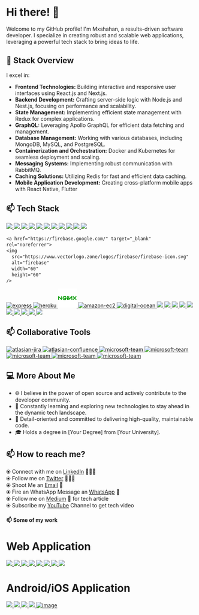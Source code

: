# Hi there! 👋

Welcome to my GitHub profile! I'm Mxshahan, a results-driven software developer. I specialize in creating robust and scalable web applications, leveraging a powerful tech stack to bring ideas to life.

## 🚀 Stack Overview

I excel in:

- **Frontend Technologies:** Building interactive and responsive user interfaces using React.js and Next.js.
- **Backend Development:** Crafting server-side logic with Node.js and Nest.js, focusing on performance and scalability.
- **State Management:** Implementing efficient state management with Redux for complex applications.
- **GraphQL:** Leveraging Apollo GraphQL for efficient data fetching and management.
- **Database Management:** Working with various databases, including MongoDB, MySQL, and PostgreSQL.
- **Containerization and Orchestration:** Docker and Kubernetes for seamless deployment and scaling.
- **Messaging Systems:** Implementing robust communication with RabbitMQ.
- **Caching Solutions:** Utilizing Redis for fast and efficient data caching.
- **Mobile Application Development:** Creating cross-platform mobile apps with React Native, Flutter

## 📫 Tech Stack

<p float="left">
  <a href="https://nodejs.org/en/" target="_blank" >
    <img src="https://cdn.iconscout.com/icon/free/png-512/node-js-3-1174937.png"  height="50" />
  </a>
  <a href="https://reactjs.org" target="_blank" >
    <img src="https://reactjs.org/icons/icon-256x256.png?v=f4d46f030265b4c48a05c999b8d93791"  height="50" />
  </a>
  <a href="https://redux.js.org/" target="_blank" >
    <img src="https://pagepro.co/blog/wp-content/uploads/2019/12/redux.png"  height="50" />
  </a>
  <a href="https://www.apollographql.com/" target="_blank" >
    <img src="https://cdn.worldvectorlogo.com/logos/apollo-graphql-1.svg"  height="50" />
  </a>
  
  <a href="https://graphql.org/" target="_blank" >
    <img src="https://graphql.org/img/logo.svg"  height="50" />
  </a>

  <a href="https://www.w3.org/wiki/The_web_standards_model_-_HTML_CSS_and_JavaScript" target="_blank" >
    <img src="https://raw.githubusercontent.com/itsksaurabh/itsksaurabh/master/assets/html-css-js.png"  height="50" />
  </a>
  <a href="https://www.typescriptlang.org/" target="_blank" >
    <img src="https://upload.wikimedia.org/wikipedia/commons/thumb/4/4c/Typescript_logo_2020.svg/512px-Typescript_logo_2020.svg.png?20221110153201"  height="50" />
  </a>

  <a href="https://tailwindcss.com/" target="_blank" >
    <img src="https://upload.wikimedia.org/wikipedia/commons/thumb/9/95/Tailwind_CSS_logo.svg/1280px-Tailwind_CSS_logo.svg.png"  height="50" />
  </a>

  <a href="https://vuejs.org/" target="_blank" >
    <img src="https://www.vectorlogo.zone/logos/vuejs/vuejs-ar21.png"  height="50" />
  </a>


  <a href="https://angular.io/" target="_blank" >
    <img src="https://www.mag-corp.com/wp-content/uploads/2021/08/angular.png"  height="50" />
  </a>

  <a href="https://www.djangoproject.com/" target="_blank" >
    <img src="https://inspector.dev/wp-content/uploads/2023/04/logo-python-django.png"  height="50" />
  </a>

    <a href="https://firebase.google.com/" target="_blank" rel="noreferrer">
    <img
      src="https://www.vectorlogo.zone/logos/firebase/firebase-icon.svg"
      alt="firebase"
      width="60"
      height="60"
    />
  </a>
  <a href="https://expressjs.com" target="_blank" rel="noreferrer">
    <img
      src="https://www.vectorlogo.zone/logos/expressjs/expressjs-ar21.png"
      alt="express"
      height="50"
    />
  </a>

 
  <a href="https://heroku.com" target="_blank" rel="noreferrer">
    <img
      src="https://www.vectorlogo.zone/logos/heroku/heroku-icon.svg"
      alt="heroku"
      height="50"
    />
  </a>
  <a href="https://www.nginx.com" target="_blank" rel="noreferrer">
    <img
      src="https://raw.githubusercontent.com/devicons/devicon/master/icons/nginx/nginx-original.svg"
      alt="nginx"
      height="50"
    />
  </a>

  <a href="https://aws.amazon.com/" target="_blank" rel="noreferrer">
    <img
      src="https://miro.medium.com/v2/resize:fit:720/0*oJDeShfY6_eG-_H4"
      alt="amazon-ec2"
      height="50"
    />
  </a>

  <a href="https://digitalocean.com/" target="_blank" rel="noreferrer">
    <img
      src="https://upload.wikimedia.org/wikipedia/commons/thumb/f/ff/DigitalOcean_logo.svg/1200px-DigitalOcean_logo.svg.png"
      alt="digital-ocean"
      height="50"
    />
  </a>

  <a href="https://docs.nestjs.com/" target="_blank" >
    <img src="https://docs.nestjs.com/assets/logo-small.svg"  height="50" />
  </a>

  <a href="https://nextjs.org/" target="_blank" >
    <img src="https://static-00.iconduck.com/assets.00/nextjs-icon-2048x1234-pqycciiu.png"  height="50" />
  </a>

  <a href="https://www.docker.com/" target="_blank" >
    <img src="https://w7.pngwing.com/pngs/219/411/png-transparent-docker-logo-kubernetes-microservices-cloud-computing-dockers-logo-text-logo-cloud-computing-thumbnail.png"  height="50" />
  </a>

   <a href="https://kubernetes.io/" target="_blank" >
    <img src="https://upload.wikimedia.org/wikipedia/commons/thumb/3/39/Kubernetes_logo_without_workmark.svg/2109px-Kubernetes_logo_without_workmark.svg.png"  height="50" />
  </a>

   <a href="https://redis.io/" target="_blank" >
    <img src="https://w7.pngwing.com/pngs/230/99/png-transparent-redis-original-wordmark-logo-icon.png"  height="50" />
  </a>

  <a href="https://www.rabbitmq.com/" target="_blank" >
    <img src="https://www.rabbitmq.com/img/logo-rabbitmq.svg"  height="30" />
  </a>
  
  <a href="https://socket.io/" target="_blank" >
    <img src="https://socket.io/images/logo.svg"  height="50" />
  </a>

  <a href="https://www.mongodb.com/" target="_blank" >
    <img src="https://raw.githubusercontent.com/itsksaurabh/itsksaurabh/master/assets/mongo.gif"  height="50" />
  </a>
  <a href="https://www.mysql.com/" target="_blank" >
    <img src="https://download.logo.wine/logo/MySQL/MySQL-Logo.wine.png"  height="50" />
  </a>

  <a href="https://www.postgresql.org/" target="_blank" >
    <img src="https://upload.wikimedia.org/wikipedia/commons/thumb/2/29/Postgresql_elephant.svg/540px-Postgresql_elephant.svg.png"  height="50" />
  </a>
</p>


## 📫 Collaborative Tools

<p float="left">
 

  <a href="#" rel="noreferrer">
    <img
      src="https://ccdsupport.com/jira/images/atlassian-jira-logo-large.png"
      alt="atlasian-jira"
      height="50"
    />
  </a>

  <a href="#" rel="noreferrer">
    <img
      src="https://upload.wikimedia.org/wikipedia/commons/thumb/8/88/Atlassian_Confluence_2017_logo.svg/2560px-Atlassian_Confluence_2017_logo.svg.png"
      alt="atlasian-confluence"
      height="50"
    />
  </a>
  <a href="#" rel="noreferrer" title="Microsoft Team">
    <img
      src="https://www.internetmatters.org/wp-content/uploads/2020/12/mt-big.png"
      alt="microsoft-team"
      height="50"
    />
  </a>

  <a href="#" rel="noreferrer" title="Slack">
    <img
      src="https://play-lh.googleusercontent.com/mzJpTCsTW_FuR6YqOPaLHrSEVCSJuXzCljdxnCKhVZMcu6EESZBQTCHxMh8slVtnKqo"
      alt="microsoft-team"
      height="50"
    />
  </a>

  <a href="#" rel="noreferrer" title="Discord">
    <img
      src="https://images-eds-ssl.xboxlive.com/image?url=4rt9.lXDC4H_93laV1_eHHFT949fUipzkiFOBH3fAiZZUCdYojwUyX2aTonS1aIwMrx6NUIsHfUHSLzjGJFxxsG72wAo9EWJR4yQWyJJaDb6rYcBtJvTvH3UoAS4JFNDaxGhmKNaMwgElLURlRFeVkLCjkfnXmWtINWZIrPGYq0-&format=source"
      alt="microsoft-team"
      height="50"
    />
  </a>

  <a href="#" rel="noreferrer" title="Figma">
    <img
      src="https://quolum.com/blog/wp-content/uploads/2023/01/coverimage.png"
      alt="microsoft-team"
      height="50"
    />
  </a>

  <a href="#" rel="noreferrer" title="Adobe XD">
    <img
      src="https://upload.wikimedia.org/wikipedia/commons/thumb/c/c2/Adobe_XD_CC_icon.svg/800px-Adobe_XD_CC_icon.svg.png"
      alt="microsoft-team"
      height="50"
    />
  </a>
 
</p>

## 💻 More About Me

- 🌐 I believe in the power of open source and actively contribute to the developer community.
- 🌱 Constantly learning and exploring new technologies to stay ahead in the dynamic tech landscape.
- 🔧 Detail-oriented and committed to delivering high-quality, maintainable code.
- 🎓 Holds a degree in [Your Degree] from [Your University].

## 📫 How to reach me?

  ⦿ Connect with me on [LinkedIn](https://www.linkedin.com/in/mxshahan/) 👨🏻‍💻 <br>
  ⦿ Follow me on [Twitter](https://www.twitter.com/shahan953/) 👨🏻‍💻 <br>
  ⦿ Shoot Me an [Email](mailto:mx.shahan@gmail.com) 💌 <br>
  ⦿ Fire an WhatsApp Message an [WhatsApp](https://wa.me/+8801752294542) 💌 <br>
  ⦿ Follow me on [Medium](https://medium.com/@shahan953) 💌 for tech article<br>
  ⦿ Subscribe my [YouTube](https://www.youtube.com/@mxshahan) Channel to get tech video <br>
  
  
<!--
**mxshahan/mxshahan** is a ✨ _special_ ✨ repository because its `README.md` (this file) appears on your GitHub profile.

Here are some ideas to get you started:

- 🔭 I’m currently working on ...
- 🌱 I’m currently learning ...
- 👯 I’m looking to collaborate on ...
- 🤔 I’m looking for help with ...
- 💬 Ask me about ...
- 📫 How to reach me: ...
- 😄 Pronouns: ...
- ⚡ Fun fact: ...
-->


#### 📫 Some of my work
<h1>Web Application</h1>
<p float="left">
<a href="https://freight.kargo.tech/" target="_blank" >
<img src="https://user-images.githubusercontent.com/28594271/188825351-ae6144d3-8b3e-4c5e-a981-20d25b8d0932.png" height="50"/>
</a>

  <a href="https://www.fiverr.com/share/qqmVxX" target="_blank" >
  <img src="https://fiverr-res.cloudinary.com/images/t_smartwm/t_main1,q_auto,f_auto,q_auto,f_auto/attachments/delivery/asset/ff77792dcf675fdbe6200f4b897b2182-1568108556/screenshot_1/develop-web-based-nodejs-application.png"  height="50" />
</a>
<a href="https://www.fiverr.com/share/Y4pgW4" target="_blank" >
  <img src="https://fiverr-res.cloudinary.com/images/t_smartwm/t_main1,q_auto,f_auto,q_auto,f_auto/attachments/delivery/asset/bc34c96d83a8630b1262bfe8a7a221eb-1562870910/65805240_2428128330752763_1724265915773616128_n/develop-web-based-nodejs-application.png"  height="50" />
</a>
<a href="https://www.fiverr.com/share/Y4pgW4" target="_blank" >
  <img src="https://fiverr-res.cloudinary.com/images/t_smartwm/t_main1,q_auto,f_auto,q_auto,f_auto/attachments/delivery/asset/f8dbfc7c23cc30db72aa88d809f1e5ab-1557620805/react-deal-stryker/develop-web-based-nodejs-application.png"  height="50" />
</a>
  <a href="https://www.fiverr.com/share/Y4pgW4" target="_blank" >
  <img src="https://fiverr-res.cloudinary.com/images/t_smartwm/t_main1,q_auto,f_auto,q_auto,f_auto/attachments/delivery/asset/3b1a2e2a9b4b8204a6007b16add67676-1633364023/Screenshot%202021-10-04%20at%2010.12.59%20PM/develop-web-based-nodejs-application.png"  height="50" />
</a>
    <a href="https://www.fiverr.com/share/Y4pgW4" target="_blank" >
  <img src="https://fiverr-res.cloudinary.com/images/t_smartwm/t_main1,q_auto,f_auto,q_auto,f_auto/attachments/delivery/asset/adc35febab2607529db88597279addf3-1626167564/yellowcarte-web/develop-web-based-nodejs-application.png"  height="50" />
</a>
<a href="https://www.fiverr.com/share/Y4pgW4" target="_blank" >
<img src="https://fiverr-res.cloudinary.com/images/t_smartwm/t_main1,q_auto,f_auto,q_auto,f_auto/attachments/delivery/asset/0b7e7b99737da5523be93b4348a36142-1606989685/screenshot_3/develop-web-based-nodejs-application.png" caption="vue js"  height="50" />
</a>

<a href="https://www.fiverr.com/share/Y4pgW4" target="_blank" >
<img src="https://fiverr-res.cloudinary.com/images/t_smartwm/t_main1,q_auto,f_auto,q_auto,f_auto/attachments/delivery/asset/ee51e10177d29b2ea1b3a773a5138fcc-1591907880/lamda/develop-web-based-nodejs-application.png" caption="aws lamda"  height="50" />
</a>


</p>

<h1>Android/iOS Application</h1>
<p float="left">
  <a href="https://www.fiverr.com/share/xl16Ex" target="_blank" >
  <img src="https://fiverr-res.cloudinary.com/images/t_smartwm/t_main1,q_auto,f_auto,q_auto,f_auto/attachments/delivery/asset/062f0cd500f8e57569b110b137fcbe54-1599489150/mockup/design-and-develop-android-and-ios-app-with-react-native.png"  height="50" />
  </a>
    <a href="https://www.fiverr.com/share/xl16Ex" target="_blank" >
  <img src="https://fiverr-res.cloudinary.com/images/t_smartwm/t_main1,q_auto,f_auto,q_auto,f_auto/attachments/delivery/asset/8d93cb6543728c350e78852da0e080bc-1591908509/andoid_upload/develop-web-based-nodejs-application.png"  height="50" />
  </a>
      <a href="https://www.fiverr.com/share/xl16Ex" target="_blank" >
  <img src="https://fiverr-res.cloudinary.com/images/t_smartwm/t_main1,q_auto,f_auto,q_auto,f_auto/attachments/delivery/asset/867266505aeeccbc8a76a7d7ffcce3d8-1590172386/pwa/develop-web-based-nodejs-application.png"  height="50" />
  </a>
  
  <a href="https://play.google.com/store/apps/details?id=tech.kargo.shipper&hl=en&gl=US" target="_blank">
  <img src="https://play-lh.googleusercontent.com/5yREO7gGT4AsXENtKWaMd0RdyJ0AJBkMyGNVfpZ_ew2NFKY1jnFlnzm2fXNxmLlakA=w5120-h2880-rw" height="50"/>
  </a>
  
  <a href="https://apps.apple.com/us/app/bridal-network/id1571868476?platform=iphone" target="_blank">
  <img height="50" alt="image" src="https://user-images.githubusercontent.com/28594271/188824205-76ba131a-22fa-4ab8-86cd-bd2abf734a29.png">
  </a>
  
</p>

